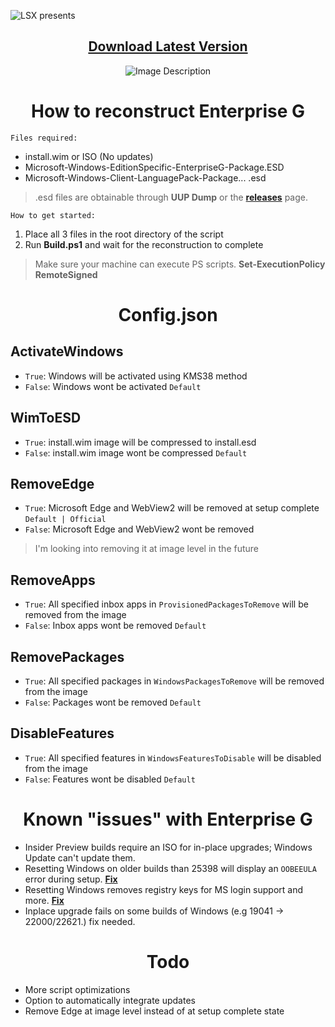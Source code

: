 ![LSX presents](https://github.com/xLSX285/EnterpriseG/assets/129116755/4957cf9b-42fe-4e70-9a33-d3450cbc9a52)
<div align="center">

## [Download Latest Version](https://github.com/xLSX285/EnterpriseG/archive/refs/heads/main.zip)
</div>
<div align="center">
  <img src="https://github.com/xLSX285/EnterpriseG/assets/129116755/3f1a3925-ea56-408e-89d0-5e717712e6e6" alt="Image Description">
</div>

<div align="center">
  
# How to reconstruct Enterprise G
</div>

`Files required:`
- install.wim or ISO (No updates)
- Microsoft-Windows-EditionSpecific-EnterpriseG-Package.ESD
- Microsoft-Windows-Client-LanguagePack-Package... .esd

> .esd files are obtainable through **UUP Dump** or the [**releases**](https://github.com/xLSX285/EnterpriseG/releases) page.

`How to get started:`
1. Place all 3 files in the root directory of the script
2. Run **Build.ps1** and wait for the reconstruction to complete

> Make sure your machine can execute PS scripts. **Set-ExecutionPolicy RemoteSigned**
>
<div align="center">
  
# Config.json

</div>

## ActivateWindows

- `True`: Windows will be activated using KMS38 method
- `False`: Windows wont be activated `Default`

## WimToESD 

- `True`: install.wim image will be compressed to install.esd
- `False`: install.wim image wont be compressed `Default`

## RemoveEdge

- `True`: Microsoft Edge and WebView2 will be removed at setup complete `Default | Official`
- `False`: Microsoft Edge and WebView2 wont be removed

> I'm looking into removing it at image level in the future

## RemoveApps

- `True`: All specified inbox apps in `ProvisionedPackagesToRemove` will be removed from the image
- `False`: Inbox apps wont be removed `Default`

## RemovePackages

- `True`: All specified packages in `WindowsPackagesToRemove` will be removed from the image
- `False`: Packages wont be removed `Default`

## DisableFeatures

- `True`: All specified features in `WindowsFeaturesToDisable` will be disabled from the image
- `False`: Features wont be disabled `Default`

<div align="center">
  
# Known "issues" with Enterprise G
</div>

- Insider Preview builds require an ISO for in-place upgrades; Windows Update can't update them.
- Resetting Windows on older builds than 25398 will display an `OOBEEULA` error during setup. **[Fix](https://www.howto-connect.com/fix-oobeeula-error-something-went-wrong-windows-10-or-11/)**
- Resetting Windows removes registry keys for MS login support and more. **[Fix](https://pastebin.com/GXu8phAT)**
- Inplace upgrade fails on some builds of Windows (e.g 19041 -> 22000/22621.) fix needed.
  
<div align="center">
  
# Todo
</div>

- More script optimizations
- Option to automatically integrate updates
- Remove Edge at image level instead of at setup complete state
